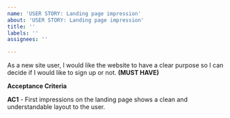 ```yaml
---
name: 'USER STORY: Landing page impression'
about: 'USER STORY: Landing page impression'
title: ''
labels: ''
assignees: ''

---
```


As a new site user, I would like the website to have a clear purpose so I can decide if I would like to sign up or not. **(MUST HAVE)**

**Acceptance Criteria**

**AC1** - First impressions on the landing page shows a clean and understandable layout to the user.
